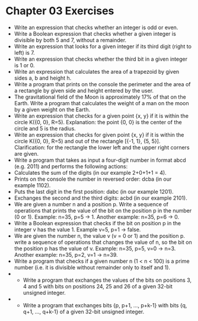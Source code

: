 # Chapter 03 Exercises

- Write an expression that checks whether an integer is odd or even.
- Write a Boolean expression that checks whether a given integer is divisible by both 5 and 7, without a remainder.
- Write an expression that looks for a given integer if its third digit (right to left) is 7.
- Write an expression that checks whether the third bit in a given integer is 1 or 0.
- Write an expression that calculates the area of a trapezoid by given sides a, b and height h.
- Write a program that prints on the console the perimeter and the area of a rectangle by given side and height entered by the user.
- The gravitational field of the Moon is approximately 17% of that on the Earth. Write a program that calculates the weight of a man on the moon by a given weight on the Earth.
- Write an expression that checks for a given point {x, y} if it is within the circle K({0, 0}, R=5). Explanation: the point {0, 0} is the center of the circle and 5 is the radius.
- Write an expression that checks for given point {x, y} if it is within the circle K({0, 0}, R=5) and out of the rectangle [{-1, 1}, {5, 5}]. Clarification: for the rectangle the lower left and the upper right corners are given.
- Write a program that takes as input a four-digit number in format abcd (e.g. 2011) and performs the following actions:
- Calculates the sum of the digits (in our example 2+0+1+1 = 4).
- Prints on the console the number in reversed order: dcba (in our example 1102).
- Puts the last digit in the first position: dabc (in our example 1201).
- Exchanges the second and the third digits: acbd (in our example 2101).
- We are given a number n and a position p. Write a sequence of operations that prints the value of the bit on the position p in the number (0 or 1). Example: n=35, p=5 -> 1. Another example: n=35, p=6 -> 0.
- Write a Boolean expression that checks if the bit on position p in the integer v has the value 1. Example v=5, p=1 -> false.
- We are given the number n, the value v (v = 0 or 1) and the position p. write a sequence of operations that changes the value of n, so the bit on the position p has the value of v. Example: n=35, p=5, v=0 -> n=3. Another example: n=35, p=2, v=1 -> n=39.
- Write a program that checks if a given number n (1 < n < 100) is a prime number (i.e. it is divisible without remainder only to itself and 1).
- * Write a program that exchanges the values of the bits on positions 3, 4 and 5 with bits on positions 24, 25 and 26 of a given 32-bit unsigned integer.
- * Write a program that exchanges bits {p, p+1, …, p+k-1} with bits {q, q+1, …, q+k-1} of a given 32-bit unsigned integer.